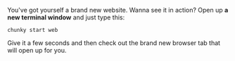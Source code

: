 You've got yourself a brand new website. Wanna see it in action?
Open up **a new terminal window** and just type this:

```  
chunky start web
```

Give it a few seconds and then check out the brand new browser tab that will open up for you.
